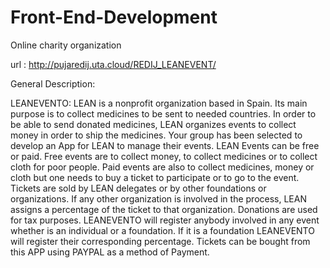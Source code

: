 # Front-End-Development
Online charity organization

url : http://pujaredij.uta.cloud/REDIJ_LEANEVENT/

General Description:

LEANEVENTO: LEAN is a nonprofit organization based in Spain. Its main purpose is to collect medicines to be sent to needed countries. In order to be able to send donated medicines, LEAN organizes events to collect money in order to ship the medicines. Your group has been selected to develop an App for LEAN to manage their events. LEAN Events can be free or paid. Free events are to collect money, to collect medicines or to collect cloth for poor people. Paid events are also to collect medicines, money or cloth but one needs to buy a ticket to participate or to go to the event. Tickets are sold by LEAN delegates or by other foundations or organizations. If any other organization is involved in the process, LEAN assigns a percentage of the ticket to that organization. Donations are used for tax purposes. LEANEVENTO will register anybody involved in any event whether is an individual or a foundation. If it is a foundation LEANEVENTO will register their corresponding percentage. Tickets can be bought from this APP using PAYPAL as a method of Payment.
